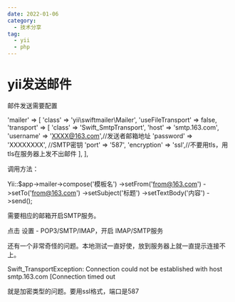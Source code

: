 ```yaml
---
date: 2022-01-06
category:
  - 技术分享
tag:
  - yii
  - php
---
```


# yii发送邮件

邮件发送需要配置

'mailer' => [
            'class' => 'yii\swiftmailer\Mailer',
            'useFileTransport' => false,
            'transport' => [
                'class' => 'Swift_SmtpTransport',
                'host' => 'smtp.163.com',
                'username' => 'XXXX@163.com',//发送者邮箱地址
                'password' => 'XXXXXXXX', //SMTP密钥
                'port' => '587',
                'encryption' => 'ssl',//不要用tls，用tls在服务器上发不出邮件
            ],
        ],

调用方法：

Yii::$app->mailer->compose('模板名')
                ->setFrom('from@163.com')
                ->setTo('from@163.com')
                ->setSubject('标题')
                ->setTextBody('内容')
                ->send();



需要相应的邮箱开启SMTP服务。

点击 设置 - POP3/SMTP/IMAP，开启 IMAP/SMTP服务



还有一个非常奇怪的问题。本地测试一直好使，放到服务器上就一直提示连接不上。

Swift_TransportException: Connection could not be established with host smtp.163.com [Connection timed out

就是加密类型的问题。要用ssl格式，端口是587

